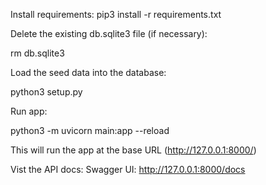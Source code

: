 Install requirements:
pip3 install -r requirements.txt

Delete the existing db.sqlite3 file (if necessary):

rm db.sqlite3

Load the seed data into the database:

python3 setup.py

Run app:

python3 -m uvicorn main:app --reload

This will run the app at the base URL (http://127.0.0.1:8000/)

Vist the API docs:
Swagger UI: http://127.0.0.1:8000/docs
